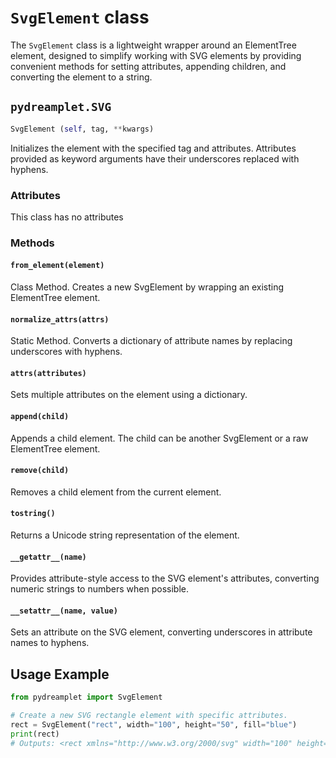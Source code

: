 # `SvgElement` class

The `SvgElement` class is a lightweight wrapper around an ElementTree element, designed to simplify working with SVG elements by providing convenient methods for setting attributes, appending children, and converting the element to a string.

## <span class="class"></span> `pydreamplet.SVG`

```py
SvgElement (self, tag, **kwargs)
```

Initializes the element with the specified tag and attributes. Attributes provided as keyword arguments have their underscores replaced with hyphens.

### Attributes

This class has no attributes

### Methods

#### <span class="method"></span> `from_element(element)`

Class Method. Creates a new SvgElement by wrapping an existing ElementTree element.


#### <span class="method"></span> `normalize_attrs(attrs)`

Static Method. Converts a dictionary of attribute names by replacing underscores with hyphens.

#### <span class="method"></span> `attrs(attributes)`

Sets multiple attributes on the element using a dictionary.

#### <span class="method"></span> `append(child)`

Appends a child element. The child can be another SvgElement or a raw ElementTree element.

#### <span class="method"></span> `remove(child)`

Removes a child element from the current element.

#### <span class="method"></span> `tostring()`

Returns a Unicode string representation of the element.

#### `__getattr__(name)`
Provides attribute-style access to the SVG element's attributes, converting numeric strings to numbers when possible.

#### `__setattr__(name, value)`
Sets an attribute on the SVG element, converting underscores in attribute names to hyphens.

## Usage Example

```py linenums="1"
from pydreamplet import SvgElement

# Create a new SVG rectangle element with specific attributes.
rect = SvgElement("rect", width="100", height="50", fill="blue")
print(rect)
# Outputs: <rect xmlns="http://www.w3.org/2000/svg" width="100" height="50" fill="blue" />
```